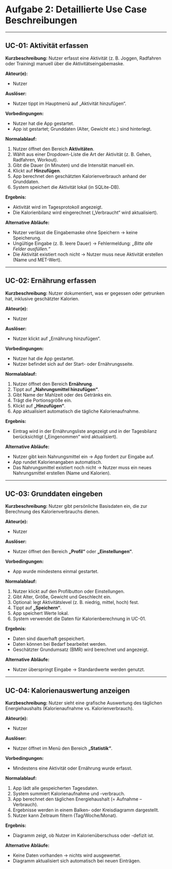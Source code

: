 # Aufgabe 2: Detaillierte Use Case Beschreibungen

---

## **UC-01: Aktivität erfassen**

**Kurzbeschreibung:**
Nutzer erfasst eine Aktivität (z. B. Joggen, Radfahren oder Training) manuell über die Aktivitätseingabemaske.

**Akteur(e):**

- Nutzer

**Auslöser:**

- Nutzer tippt im Hauptmenü auf „Aktivität hinzufügen“.

**Vorbedingungen:**

- Nutzer hat die App gestartet.
- App ist gestartet; Grunddaten (Alter, Gewicht etc.) sind hinterlegt.

**Normalablauf:**

1. Nutzer öffnet den Bereich **Aktivitäten**.
2. Wählt aus einer Dropdown-Liste die Art der Aktivität (z. B. Gehen, Radfahren, Workout).
3. Gibt die Dauer (in Minuten) und die Intensität manuell ein.
4. Klickt auf **Hinzufügen**.
5. App berechnet den geschätzten Kalorienverbrauch anhand der Grunddaten.
6. System speichert die Aktivität lokal (in SQLite-DB).

**Ergebnis:**

- Aktivität wird im Tagesprotokoll angezeigt.
- Die Kalorienbilanz wird eingerechnet („Verbraucht“ wird aktualisiert).

**Alternative Abläufe:**

- Nutzer verlässt die Eingabemaske ohne Speichern → keine Speicherung.
- Ungültige Eingabe (z. B. leere Dauer) → Fehlermeldung: _„Bitte alle Felder ausfüllen.“_
- Die Aktivität existiert noch nicht → Nutzer muss neue Aktivität erstellen (Name und MET-Wert).

---

## **UC-02: Ernährung erfassen**

**Kurzbeschreibung:**
Nutzer dokumentiert, was er gegessen oder getrunken hat, inklusive geschätzter Kalorien.

**Akteur(e):**

- Nutzer

**Auslöser:**

- Nutzer klickt auf „Ernährung hinzufügen“.

**Vorbedingungen:**

- Nutzer hat die App gestartet.
- Nutzer befindet sich auf der Start- oder Ernährungsseite.

**Normalablauf:**

1. Nutzer öffnet den Bereich **Ernährung**.
2. Tippt auf **„Nahrungsmittel hinzufügen“**.
3. Gibt Name der Mahlzeit oder des Getränks ein.
4. Trägt die Portionsgröße ein.
5. Klickt auf **„Hinzufügen“**.
6. App aktualisiert automatisch die tägliche Kalorienaufnahme.

**Ergebnis:**

- Eintrag wird in der Ernährungsliste angezeigt und in der Tagesbilanz berücksichtigt („Eingenommen“ wird aktualisiert).

**Alternative Abläufe:**

- Nutzer gibt kein Nahrungsmittel ein → App fordert zur Eingabe auf.
- App rundet Kalorienangaben automatisch.
- Das Nahrungsmittel existiert noch nicht → Nutzer muss ein neues Nahrungsmittel erstellen (Name und Kalorien).

---

## **UC-03: Grunddaten eingeben**

**Kurzbeschreibung:**
Nutzer gibt persönliche Basisdaten ein, die zur Berechnung des Kalorienverbrauchs dienen.

**Akteur(e):**

- Nutzer

**Auslöser:**

- Nutzer öffnet den Bereich **„Profil“** oder **„Einstellungen“**.

**Vorbedingungen:**

- App wurde mindestens einmal gestartet.

**Normalablauf:**

1. Nutzer klickt auf den Profilbutton oder Einstellungen.
2. Gibt Alter, Größe, Gewicht und Geschlecht ein.
3. Optional: legt Aktivitätslevel (z. B. niedrig, mittel, hoch) fest.
4. Tippt auf **„Speichern“**.
5. App speichert Werte lokal.
6. System verwendet die Daten für Kalorienberechnung in UC-01.

**Ergebnis:**

- Daten sind dauerhaft gespeichert.
- Daten können bei Bedarf bearbeitet werden.
- Geschätzter Grundumsatz (BMR) wird berechnet und angezeigt.

**Alternative Abläufe:**

- Nutzer überspringt Eingabe → Standardwerte werden genutzt.

---

## **UC-04: Kalorienauswertung anzeigen**

**Kurzbeschreibung:**
Nutzer sieht eine grafische Auswertung des täglichen Energiehaushalts (Kalorienaufnahme vs. Kalorienverbrauch).

**Akteur(e):**

- Nutzer

**Auslöser:**

- Nutzer öffnet im Menü den Bereich **„Statistik“**.

**Vorbedingungen:**

- Mindestens eine Aktivität oder Ernährung wurde erfasst.

**Normalablauf:**

1. App lädt alle gespeicherten Tagesdaten.
2. System summiert Kalorienaufnahme und -verbrauch.
3. App berechnet den täglichen Energiehaushalt (= Aufnahme – Verbrauch).
4. Ergebnisse werden in einem Balken- oder Kreisdiagramm dargestellt.
5. Nutzer kann Zeitraum filtern (Tag/Woche/Monat).

**Ergebnis:**

- Diagramm zeigt, ob Nutzer im Kalorienüberschuss oder -defizit ist.

**Alternative Abläufe:**

- Keine Daten vorhanden → nichts wird ausgewertet.
- Diagramm aktualisiert sich automatisch bei neuen Einträgen.
